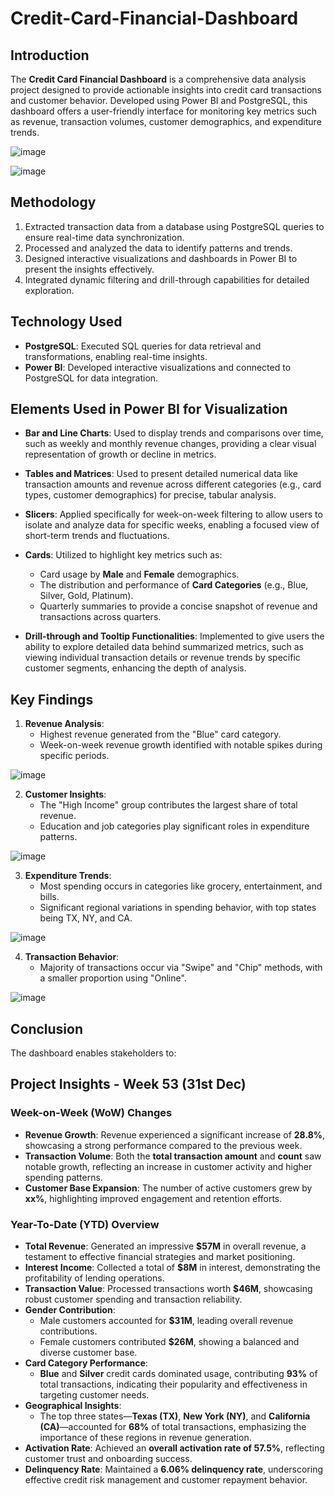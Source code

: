 # Credit-Card-Financial-Dashboard

## Introduction
The **Credit Card Financial Dashboard** is a comprehensive data analysis project designed to provide actionable insights into credit card transactions and customer behavior. Developed using Power BI and PostgreSQL, this dashboard offers a user-friendly interface for monitoring key metrics such as revenue, transaction volumes, customer demographics, and expenditure trends.

![image](https://github.com/user-attachments/assets/25912511-3c14-404a-9057-06ad2b22417e)



![image](https://github.com/user-attachments/assets/1d38b153-1501-4912-b52d-d59872d024db)


## Methodology
1. Extracted transaction data from a database using PostgreSQL queries to ensure real-time data synchronization.
2. Processed and analyzed the data to identify patterns and trends.
3. Designed interactive visualizations and dashboards in Power BI to present the insights effectively.
4. Integrated dynamic filtering and drill-through capabilities for detailed exploration.

## Technology Used
- **PostgreSQL**: Executed SQL queries for data retrieval and transformations, enabling real-time insights.
- **Power BI**: Developed interactive visualizations and connected to PostgreSQL for data integration.

## Elements Used in Power BI for Visualization

- **Bar and Line Charts**: Used to display trends and comparisons over time, such as weekly and monthly revenue changes, providing a clear visual representation of growth or decline in metrics.

- **Tables and Matrices**: Used to present detailed numerical data like transaction amounts and revenue across different categories (e.g., card types, customer demographics) for precise, tabular analysis.

- **Slicers**: Applied specifically for week-on-week filtering to allow users to isolate and analyze data for specific weeks, enabling a focused view of short-term trends and fluctuations.

- **Cards**: Utilized to highlight key metrics such as:
  - Card usage by **Male** and **Female** demographics.
  - The distribution and performance of **Card Categories** (e.g., Blue, Silver, Gold, Platinum).
  - Quarterly summaries to provide a concise snapshot of revenue and transactions across quarters.

- **Drill-through and Tooltip Functionalities**: Implemented to give users the ability to explore detailed data behind summarized metrics, such as viewing individual transaction details or revenue trends by specific customer segments, enhancing the depth of analysis.


## Key Findings
1. **Revenue Analysis**:
   - Highest revenue generated from the "Blue" card category.
   - Week-on-week revenue growth identified with notable spikes during specific periods.


![image](https://github.com/user-attachments/assets/247dd041-15ae-487e-a923-6ee036d106c9)


2. **Customer Insights**:
   - The "High Income" group contributes the largest share of total revenue.
   - Education and job categories play significant roles in expenditure patterns.

![image](https://github.com/user-attachments/assets/182e6619-d0ac-48c7-a688-0f882d9a423c)

3. **Expenditure Trends**:
   - Most spending occurs in categories like grocery, entertainment, and bills.
   - Significant regional variations in spending behavior, with top states being TX, NY, and CA.

![image](https://github.com/user-attachments/assets/4aa97d2d-e7cb-4657-addb-9eefd822c370)


4. **Transaction Behavior**:
   - Majority of transactions occur via "Swipe" and "Chip" methods, with a smaller proportion using "Online".

![image](https://github.com/user-attachments/assets/fad580aa-be5c-4327-a364-5f1505dac16f)

## Conclusion
The dashboard enables stakeholders to:
## Project Insights - Week 53 (31st Dec)

### Week-on-Week (WoW) Changes
- **Revenue Growth**: Revenue experienced a significant increase of **28.8%**, showcasing a strong performance compared to the previous week.
- **Transaction Volume**: Both the **total transaction amount** and **count** saw notable growth, reflecting an increase in customer activity and higher spending patterns.
- **Customer Base Expansion**: The number of active customers grew by **xx%**, highlighting improved engagement and retention efforts.

### Year-To-Date (YTD) Overview
- **Total Revenue**: Generated an impressive **$57M** in overall revenue, a testament to effective financial strategies and market positioning.
- **Interest Income**: Collected a total of **$8M** in interest, demonstrating the profitability of lending operations.
- **Transaction Value**: Processed transactions worth **$46M**, showcasing robust customer spending and transaction reliability.
- **Gender Contribution**:
  - Male customers accounted for **$31M**, leading overall revenue contributions.
  - Female customers contributed **$26M**, showing a balanced and diverse customer base.
- **Card Category Performance**:
  - **Blue** and **Silver** credit cards dominated usage, contributing **93%** of total transactions, indicating their popularity and effectiveness in targeting customer needs.
- **Geographical Insights**:
  - The top three states—**Texas (TX)**, **New York (NY)**, and **California (CA)**—accounted for **68%** of total transactions, emphasizing the importance of these regions in revenue generation.
- **Activation Rate**: Achieved an **overall activation rate of 57.5%**, reflecting customer trust and onboarding success.
- **Delinquency Rate**: Maintained a **6.06% delinquency rate**, underscoring effective credit risk management and customer repayment behavior.

